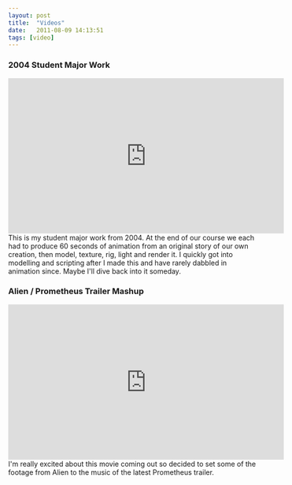 ```yaml
---
layout: post
title:  "Videos"
date:   2011-08-09 14:13:51
tags: [video]
---
```

### 2004 Student Major Work
<iframe width="560" height="315" src="https://www.youtube.com/embed/-W5xN4hs9co" frameborder="0" allow="accelerometer; autoplay; encrypted-media; gyroscope; picture-in-picture" allowfullscreen></iframe>
This is my student major work from 2004. At the end of our course we each had to produce 60 seconds of animation from an original story of our own creation, then model, texture, rig, light and render it. I quickly got into modelling and scripting after I made this and have rarely dabbled in animation since. Maybe I'll dive back into it someday.

### Alien / Prometheus Trailer Mashup
<iframe width="560" height="315" src="https://www.youtube.com/embed/ZUG-RtpzAYQ" frameborder="0" allow="accelerometer; autoplay; encrypted-media; gyroscope; picture-in-picture" allowfullscreen></iframe>
I'm really excited about this movie coming out so decided to set some of the footage from Alien to the music of the latest Prometheus trailer.